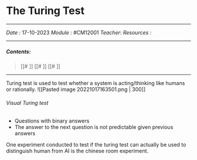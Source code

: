 # The Turing Test
---
*Date :*  17-10-2023 
*Module :* #CM12001 
*Teacher*: 
*Resources :*

---
##### Contents: 
> [[# ]]
> [[# ]]
> [[# ]]
> 
--- 

Turing test is used to test whether a system is acting/thinking like humans or rationally. 
![[Pasted image 20221017163501.png | 300]]

###### Visual Turing test
- Questions with binary answers 
- The answer to the next question is not predictable given previous answers

One experiment conducted to test if the turing test can actually be used to distinguish human from AI is the chinese room experiment. 

